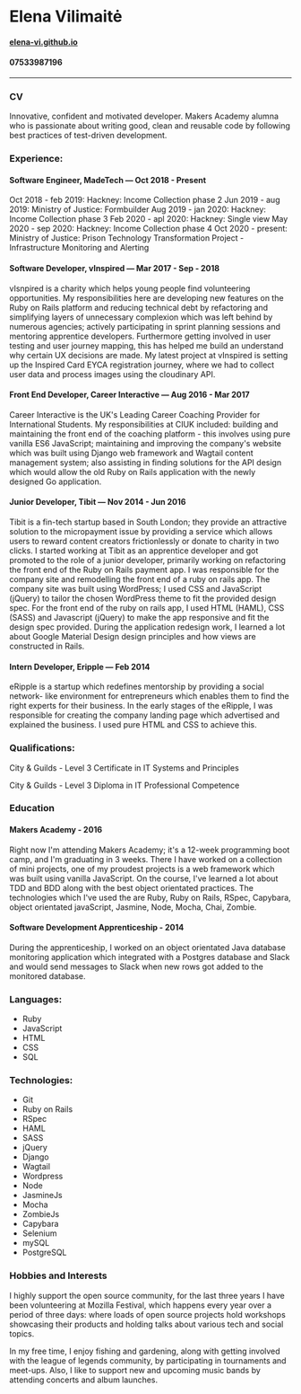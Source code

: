 # Elena Vilimaitė
#### [elena-vi.github.io](https://elena-vi.github.io)
#### 07533987196

----
### CV
Innovative, confident and motivated developer. Makers Academy alumna who is passionate about writing good, clean and reusable code by following best practices of test-driven development.

### Experience:

#### Software Engineer, MadeTech — Oct 2018 - Present
Oct 2018 - feb 2019: Hackney: Income Collection phase 2
Jun 2019 - aug 2019: Ministry of Justice: Formbuilder
Aug 2019 - jan 2020: Hackney: Income Collection phase 3
Feb 2020 - apl 2020: Hackney: Single view
May 2020 - sep 2020: Hackney: Income Collection phase 4
Oct 2020 - present: Ministry of Justice: Prison Technology Transformation Project - Infrastructure Monitoring and Alerting

#### Software Developer, vInspired — Mar 2017 - Sep - 2018
vIsnpired is a charity which helps young people find volunteering opportunities. My responsibilities here are developing new features on the Ruby on Rails platform and reducing technical debt by refactoring and simplifying layers of unnecessary complexion which was left behind by numerous agencies; actively participating in sprint planning sessions and mentoring apprentice developers. Furthermore getting involved in user testing and user journey mapping, this has helped me build an understand why certain UX decisions are made. My latest project at vInspired is setting up the Inspired Card EYCA registration journey, where we had to collect user data and process images using the cloudinary API.

#### Front End Developer, Career Interactive — Aug 2016 - Mar 2017
Career Interactive is the UK's Leading Career Coaching Provider for International Students. My responsibilities at CIUK included: building and maintaining the front end of the coaching platform - this involves using pure vanilla ES6 JavaScript; maintaining and improving the company's website which was built using Django web framework and Wagtail content management system; also assisting in finding solutions for the API design which would allow the old Ruby on Rails application with the newly designed Go application.

#### Junior Developer, Tibit — Nov 2014 - Jun 2016
Tibit is a fin-tech startup based in South London; they provide an attractive solution to the micropayment issue by providing a service which allows users to reward content creators frictionlessly or donate to charity in two clicks. I started working at Tibit as an apprentice developer and got promoted to the role of a junior developer, primarily working on refactoring the front end of the Ruby on Rails payment app. I was responsible for the company site and remodelling the front end of a ruby on rails app. The company site was built using WordPress; I used CSS and JavaScript (jQuery) to tailor the chosen WordPress theme to fit the provided design spec. For the front end of the ruby on rails app, I used HTML (HAML), CSS (SASS) and Javascript (jQuery) to make the app responsive and fit the design spec provided. During the application redesign work, I learned a lot about Google Material Design design principles and how views are constructed in Rails.

#### Intern Developer, Eripple — Feb 2014
eRipple is a startup which redefines mentorship by providing a social network- like environment for entrepreneurs which enables them to find the right experts for their business. In the early stages of the eRipple, I was responsible for creating the company landing page which advertised and explained the business. I used pure HTML and CSS to achieve this.

### Qualifications:

City & Guilds - Level 3 Certificate in IT Systems and Principles

City & Guilds - Level 3 Diploma in IT Professional Competence

### Education

#### Makers Academy - 2016
Right now I'm attending Makers Academy; it's a 12-week programming boot camp, and I'm graduating in 3 weeks. There I have worked on a collection of mini projects, one of my proudest projects is a web framework which was built using vanilla JavaScript. On the course, I've learned a lot about TDD and BDD along with the best object orientated practices. The technologies which I've used the are Ruby, Ruby on Rails, RSpec, Capybara, object orientated javaScript, Jasmine, Node, Mocha, Chai, Zombie.

#### Software Development Apprenticeship - 2014
During the apprenticeship, I worked on an object orientated Java database monitoring application which integrated with a Postgres database and Slack and would send messages to Slack when new rows got added to the monitored database.

### Languages:

- Ruby
- JavaScript
- HTML
- CSS
- SQL

### Technologies:

- Git
- Ruby on Rails
- RSpec
- HAML
- SASS
- jQuery
- Django
- Wagtail
- Wordpress
- Node
- JasmineJs
- Mocha
- ZombieJs
- Capybara
- Selenium
- mySQL
- PostgreSQL

### Hobbies and Interests

I highly support the open source community, for the last three years I have been volunteering at Mozilla Festival, which happens every year over a period of three days: where loads of open source projects hold workshops showcasing their products and holding talks about various tech and social topics.

In my free time, I enjoy fishing and gardening, along with getting involved with the league of legends community, by participating in tournaments and meet-ups. Also, I like to support new and upcoming music bands by attending concerts and album launches.
